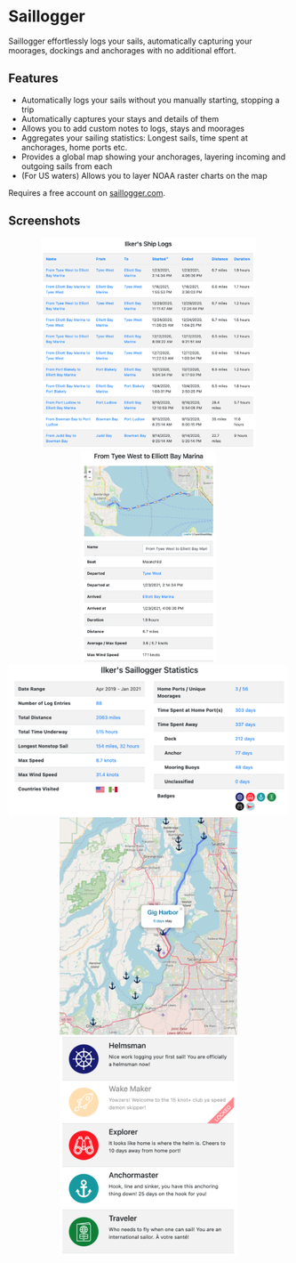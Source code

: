 # Saillogger
Saillogger effortlessly logs your sails, automatically capturing your moorages, dockings and anchorages with no additional effort. 

## Features
* Automatically logs your sails without you manually starting, stopping a trip
* Automatically captures your stays and details of them
* Allows you to add custom notes to logs, stays and moorages
* Aggregates your sailing statistics: Longest sails, time spent at anchorages, home ports etc.
* Provides a global map showing your anchorages, layering incoming and outgoing sails from each 
* (For US waters) Allows you to layer NOAA raster charts on the map

Requires a free account on [saillogger.com](https://saillogger.com).

## Screenshots
<div float="left" align="center">
  <img src="./screenshots/screenshot0.png" height="380">
  <img src="./screenshots/screenshot1.png" height="380">
  <img src="./screenshots/screenshot2.png" width="640">
  <img src="./screenshots/screenshot4.png" width="320">
  <img src="./screenshots/screenshot3.png" width="320">
</div>
